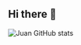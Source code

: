 ## Hi there 👋


![Juan GitHub stats](https://github-readme-stats.vercel.app/api?username=Juan-Kmkz&show_icons=true&theme=radical)
